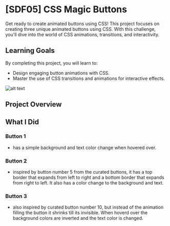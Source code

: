# [SDF05] CSS Magic Buttons

Get ready to create animated buttons using CSS! This project focuses on creating three unique animated buttons using CSS. With this challenge, you'll dive into the world of CSS animations, transitions, and interactivity.

## Learning Goals

By completing this project, you will learn to:

- Design engaging button animations with CSS.
- Master the use of CSS transitions and animations for interactive effects.

![alt text](./images/image.png)

## Project Overview

## What I Did

### Button 1 
- has a simple background and text color change when hovered over.

### Button 2 
- inspired by button number 5 from the curated buttons, it has a top border that expands from left to right and a bottom border that expands from right to left. It also has a color change to the background and text.

### Button 3 
- also inspired by curated button number 10, but instead of the animation filling the button it shrinks till its invisible. When hoverd over the background colors are inverted and the text color is changed.